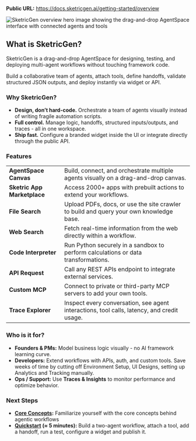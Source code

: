 **Public URL:** https://docs.sketricgen.ai/getting-started/overview

![SketricGen overview hero image showing the drag-and-drop AgentSpace interface with connected agents and tools](https://docs.sketricgen.ai/images/overview/overview_hero.png)

## What is SketricGen?

SketricGen is a drag-and-drop AgentSpace for designing, testing, and deploying multi-agent workflows without touching framework code.

Build a collaborative team of agents, attach tools, define handoffs, validate structured JSON outputs, and deploy instantly via widget or API.

### Why SketricGen?

- **Design, don’t hard-code.** Orchestrate a team of agents visually instead of writing fragile automation scripts.
- **Full control.** Manage logic, handoffs, structured inputs/outputs, and traces - all in one workspace.
- **Ship fast.** Configure a branded widget inside the UI or integrate directly through the public API.

### Features

|                             |                                                                                            |
| --------------------------- | ------------------------------------------------------------------------------------------ |
| **AgentSpace Canvas**       | Build, connect, and orchestrate multiple agents visually on a drag-and-drop canvas.        |
| **Sketric App Marketplace** | Access 2000+ apps with prebuilt actions to extend your workflows.                          |
| **File Search**             | Upload PDFs, docs, or use the site crawler to build and query your own knowledge base.     |
| **Web Search**              | Fetch real-time information from the web directly within a workflow.                       |
| **Code Interpreter**        | Run Python securely in a sandbox to perform calculations or data transformations.          |
| **API Request**             | Call any REST APIs endpoint to integrate external services.                          |
| **Custom MCP**              | Connect to private or third-party MCP servers to add your own tools.                       |
| **Trace Explorer**          | Inspect every conversation, see agent interactions, tool calls, latency, and credit usage. |

### Who is it for?

- **Founders & PMs:** Model business logic visually - no AI framework learning curve.
- **Developers:** Extend workflows with APIs, auth, and custom tools. Save weeks of time by cutting off Environment Setup, UI Designs, setting up Analytics and Tracking manually.
- **Ops / Support:** Use **Traces & Insights** to monitor performance and optimize behavior.

### Next Steps

- **[Core Concepts](https://docs.sketricgen.ai/getting-started/core-concepts):** Familiarize yourself with the core concepts behind agentic workflows
- **[Quickstart](https://docs.sketricgen.ai/getting-started/quickstart) (≈ 5 minutes):** Build a two-agent workflow, attach a tool, add a handoff, run a test, configure a widget and publish it.
